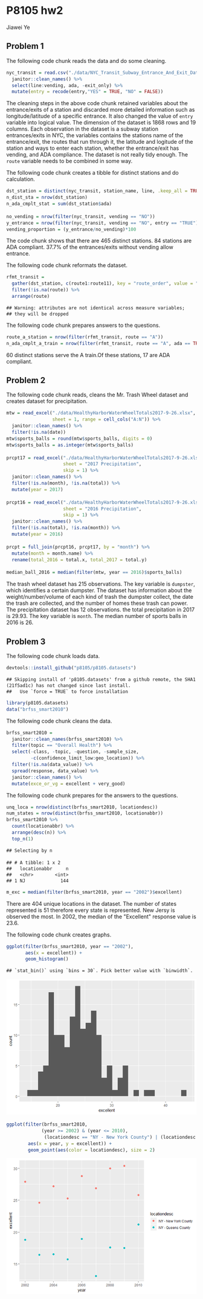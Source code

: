 P8105 hw2
================
Jiawei Ye

Problem 1
---------

The following code chunk reads the data and do some cleaning.

``` r
nyc_transit = read.csv("./data/NYC_Transit_Subway_Entrance_And_Exit_Data.csv") %>% 
  janitor::clean_names() %>% 
  select(line:vending, ada, -exit_only) %>% 
  mutate(entry = recode(entry,"YES" = TRUE, "NO" = FALSE))
```

The cleaning steps in the above code chunk retained variables about the entrance/exits of a station and discarded more detailed information such as longitude/latitude of a specific entrance. It also changed the value of `entry` variable into logical value. The dimension of the dataset is 1868 rows and 19 columns. Each observation in the dataset is a subway station entrances/exits in NYC, the variables contains the stations name of the entrance/exit, the routes that run through it, the latitude and logitude of the station and ways to enter each station, whether the entrance/exit has vending, and ADA compliance. The dataset is not really tidy enough. The `route` variable needs to be combined in some way.

The following code chunk creates a tibble for distinct stations and do calculation.

``` r
dst_station = distinct(nyc_transit, station_name, line, .keep_all = TRUE)
n_dist_sta = nrow(dst_station)
n_ada_cmplt_stat = sum(dst_station$ada)

no_vending = nrow(filter(nyc_transit, vending == "NO"))
y_entrance = nrow(filter(nyc_transit, vending == "NO", entry == "TRUE"))
vending_proportion = (y_entrance/no_vending)*100
```

The code chunk shows that there are 465 distinct stations. 84 stations are ADA compliant. 37.7% of the entrances/exits without vending allow entrance.

The following code chunk reformats the dataset.

``` r
rfmt_transit =
  gather(dst_station, c(route1:route11), key = "route_order", value = "route") %>% 
  filter(!is.na(route)) %>% 
  arrange(route)
```

    ## Warning: attributes are not identical across measure variables;
    ## they will be dropped

The following code chunk prepares answers to the questions.

``` r
route_a_station = nrow(filter(rfmt_transit, route == "A"))
n_ada_cmplt_a_train = nrow(filter(rfmt_transit, route == "A", ada == TRUE))
```

60 distinct stations serve the A train.Of these stations, 17 are ADA compliant.

Problem 2
---------

The following code chunk reads, cleans the Mr. Trash Wheel dataset and creates dataset for precipitation.

``` r
mtw = read_excel("./data/HealthyHarborWaterWheelTotals2017-9-26.xlsx", 
                 sheet = 1, range = cell_cols("A:N")) %>% 
  janitor::clean_names() %>% 
  filter(!is.na(date))
mtw$sports_balls = round(mtw$sports_balls, digits = 0)
mtw$sports_balls = as.integer(mtw$sports_balls)

prcpt17 = read_excel("./data/HealthyHarborWaterWheelTotals2017-9-26.xlsx",
                     sheet = "2017 Precipitation", 
                     skip = 1) %>% 
  janitor::clean_names() %>% 
  filter(!is.na(month), !is.na(total)) %>% 
  mutate(year = 2017)
  
prcpt16 = read_excel("./data/HealthyHarborWaterWheelTotals2017-9-26.xlsx",
                     sheet = "2016 Precipitation",
                     skip = 1) %>%
  janitor::clean_names() %>% 
  filter(!is.na(total), !is.na(month)) %>% 
  mutate(year = 2016)

prcpt = full_join(prcpt16, prcpt17, by = "month") %>% 
  mutate(month = month.name) %>% 
  rename(total_2016 = total.x, total_2017 = total.y)

median_ball_2016 = median(filter(mtw, year == 2016)$sports_balls)
```

The trash wheel dataset has 215 observations. The key variable is `dumpster`, which identifies a certain dumpster. The dataset has information about the weight/number/volume of each kind of trash the dumpster collect, the date the trash are collected, and the number of homes these trash can power.
The precipitation dataset has 12 observations. the total precipitation in 2017 is 29.93. The key variable is `month`. The median number of sports balls in 2016 is 26.

Problem 3
---------

The following code chunk loads data.

``` r
devtools::install_github("p8105/p8105.datasets")
```

    ## Skipping install of 'p8105.datasets' from a github remote, the SHA1 (21f5ad1c) has not changed since last install.
    ##   Use `force = TRUE` to force installation

``` r
library(p8105.datasets)
data("brfss_smart2010")
```

The following code chunk cleans the data.

``` r
brfss_smart2010 = 
  janitor::clean_names(brfss_smart2010) %>%
  filter(topic == "Overall Health") %>% 
  select(-class, -topic, -question, -sample_size, 
         -c(confidence_limit_low:geo_location)) %>% 
  filter(!is.na(data_value)) %>%
  spread(response, data_value) %>% 
  janitor::clean_names() %>% 
  mutate(exce_or_vg = excellent + very_good)
```

The following code chunk prepares for the answers to the questions.

``` r
unq_loca = nrow(distinct(brfss_smart2010, locationdesc))
num_states = nrow(distinct(brfss_smart2010, locationabbr))
brfss_smart2010 %>% 
  count(locationabbr) %>% 
  arrange(desc(n)) %>% 
  top_n(1)
```

    ## Selecting by n

    ## # A tibble: 1 x 2
    ##   locationabbr     n
    ##   <chr>        <int>
    ## 1 NJ             144

``` r
m_exc = median(filter(brfss_smart2010, year == "2002")$excellent)
```

There are 404 unique locations in the dataset. The number of states represented is 51 therefore every state is represented. New Jersy is observed the most.
In 2002, the median of the "Excellent" response value is 23.6.

The following code chunk creates graphs.

``` r
ggplot(filter(brfss_smart2010, year == "2002"),
       aes(x = excellent)) +
       geom_histogram()
```

    ## `stat_bin()` using `bins = 30`. Pick better value with `binwidth`.

![](p8105_hw2_jy2947_files/figure-markdown_github/graphs-1.png)

``` r
ggplot(filter(brfss_smart2010, 
             (year >= 2002) & (year <= 2010), 
              (locationdesc == "NY - New York County") | (locationdesc == "NY - Queens County")), 
        aes(x = year, y = excellent)) + 
        geom_point(aes(color = locationdesc), size = 2)
```

![](p8105_hw2_jy2947_files/figure-markdown_github/graphs-2.png)

